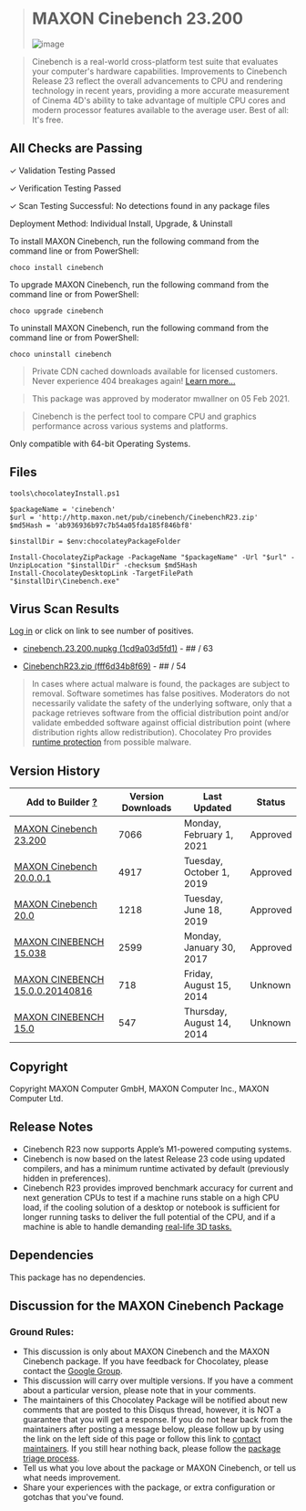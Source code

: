 > # MAXON Cinebench 23.200 
> ![image](https://community.chocolatey.org/content/packageimages/cinebench.23.200.png)

> Cinebench is a real-world cross-platform test suite that evaluates your computer's hardware capabilities. Improvements to Cinebench Release 23 reflect the overall advancements to CPU and rendering technology in recent years, providing a more accurate measurement of Cinema 4D's ability to take advantage of multiple CPU cores and modern processor features available to the average user. Best of all: It's free.

## All Checks are Passing

✓ Validation Testing Passed

✓ Verification Testing Passed

✓ Scan Testing Successful: No detections found in any package files

Deployment Method: Individual Install, Upgrade, & Uninstall

To install MAXON Cinebench, run the following command from the command line or from PowerShell:

`choco install cinebench`

To upgrade MAXON Cinebench, run the following command from the command line or from PowerShell:

`choco upgrade cinebench`

To uninstall MAXON Cinebench, run the following command from the command line or from PowerShell:

`choco uninstall cinebench`

> Private CDN cached downloads available for licensed customers. Never experience 404 breakages again! [Learn more...](https://docs.chocolatey.org/en-us/features/private-cdn)

> This package was approved by moderator mwallner on 05 Feb 2021.

> Cinebench is the perfect tool to compare CPU and graphics performance across various systems and platforms.

Only compatible with 64-bit Operating Systems.

## Files
`tools\chocolateyInstall.ps1`
~~~
$packageName = 'cinebench'
$url = 'http://http.maxon.net/pub/cinebench/CinebenchR23.zip'
$md5Hash = 'ab936936b97c7b54a05fda185f846bf8'

$installDir = $env:chocolateyPackageFolder

Install-ChocolateyZipPackage -PackageName "$packageName" -Url "$url" -UnzipLocation "$installDir" -checksum $md5Hash
Install-ChocolateyDesktopLink -TargetFilePath "$installDir\Cinebench.exe"
~~~

## Virus Scan Results
[Log in](https://community.chocolatey.org/users/account/LogOn) or click on link to see number of positives.

* [cinebench.23.200.nupkg (1cd9a03d5fd1)](https://www.virustotal.com/gui/file/1cd9a03d5fd1313350483b56aa312ff5401a8f2ac01e4397125ecbcd3d8b7517/detection/f-1cd9a03d5fd1313350483b56aa312ff5401a8f2ac01e4397125ecbcd3d8b7517-1612261649) - ## / 63

* [CinebenchR23.zip (fff6d34b8f69)](https://www.virustotal.com/gui/file/fff6d34b8f696de64a534fc9f0788ec1e9f1bda880a88aed92df8b96d1797c42/detection/f-fff6d34b8f696de64a534fc9f0788ec1e9f1bda880a88aed92df8b96d1797c42-1612159571) - ## / 54

> In cases where actual malware is found, the packages are subject to removal. Software sometimes has false positives. Moderators do not necessarily validate the safety of the underlying software, only that a package retrieves software from the official distribution point and/or validate embedded software against official distribution point (where distribution rights allow redistribution).
Chocolatey Pro provides [runtime protection](https://docs.chocolatey.org/en-us/features/virus-check) from possible malware.

## Version History

|Add to Builder [?](https://docs.chocolatey.org/en-us/community-repository/script-builder)|Version Downloads|Last Updated|Status|
|-----------------|-----------------|-----------------|-----------------|
|[MAXON Cinebench 23.200](https://community.chocolatey.org/api/v2/package/cinebench/23.200)|7066|Monday, February 1, 2021|Approved|
|[MAXON Cinebench 20.0.0.1](https://community.chocolatey.org/packages/cinebench/20.0.0.1)|4917|Tuesday, October 1, 2019|Approved|
|[MAXON Cinebench 20.0](https://community.chocolatey.org/packages/cinebench/20.0)|1218|Tuesday, June 18, 2019|Approved|
|[MAXON CINEBENCH 15.038](https://community.chocolatey.org/packages/cinebench/15.038)|2599|Monday, January 30, 2017|Approved|
|[MAXON CINEBENCH 15.0.0.20140816](https://community.chocolatey.org/packages/cinebench/15.0.0.20140816)|718|Friday, August 15, 2014|Unknown|
|[MAXON CINEBENCH 15.0](https://community.chocolatey.org/packages/cinebench/15.0)|547|Thursday, August 14, 2014|Unknown|

## Copyright
Copyright MAXON Computer GmbH, MAXON Computer Inc., MAXON Computer Ltd.

## Release Notes

* Cinebench R23 now supports Apple’s M1-powered computing systems.
* Cinebench is now based on the latest Release 23 code using updated compilers, and has a minimum runtime activated by default (previously hidden in preferences).
* Cinebench R23 provides improved benchmark accuracy for current and next generation CPUs to test if a machine runs stable on a high CPU load, if the cooling solution of a desktop or notebook is sufficient for longer running tasks to deliver the full potential of the CPU, and if a machine is able to handle demanding [real-life 3D tasks.](https://www.maxon.net/en/article/maxon-announces-cinema-4d-r23)

## Dependencies
This package has no dependencies.

## Discussion for the MAXON Cinebench Package

### Ground Rules:
* This discussion is only about MAXON Cinebench and the MAXON Cinebench package. If you have feedback for Chocolatey, please contact the [Google Group](https://groups.google.com/group/chocolatey).
* This discussion will carry over multiple versions. If you have a comment about a particular version, please note that in your comments.
* The maintainers of this Chocolatey Package will be notified about new comments that are posted to this Disqus thread, however, it is NOT a guarantee that you will get a response. If you do not hear back from the maintainers after posting a message below, please follow up by using the link on the left side of this page or follow this link to [contact maintainers](https://community.chocolatey.org/packages/cinebench/ContactOwners). If you still hear nothing back, please follow the [package triage process](https://docs.chocolatey.org/en-us/community-repository/users/package-triage-process).
* Tell us what you love about the package or MAXON Cinebench, or tell us what needs improvement.
* Share your experiences with the package, or extra configuration or gotchas that you've found.
